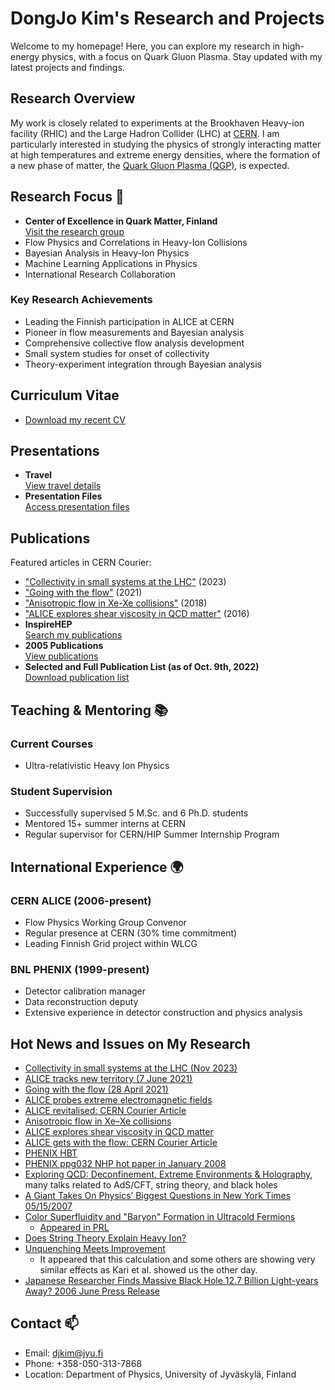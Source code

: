 # DongJo Kim's Research and Projects

Welcome to my homepage! Here, you can explore my research in high-energy physics, with a focus on Quark Gluon Plasma. Stay updated with my latest projects and findings.

## Research Overview

My work is closely related to experiments at the Brookhaven Heavy-ion facility (RHIC) and the Large Hadron Collider (LHC) at [CERN](http://www.cern.ch). I am particularly interested in studying the physics of strongly interacting matter at high temperatures and extreme energy densities, where the formation of a new phase of matter, the [Quark Gluon Plasma (QGP)](http://en.wikipedia.org/wiki/Quark-gluon_plasma), is expected.

## Research Focus 🔬
- **Center of Excellence in Quark Matter, Finland**  
  [Visit the research group](https://www.jyu.fi/en/research-groups/centre-of-excellence-in-quark-matter)
- Flow Physics and Correlations in Heavy-Ion Collisions
- Bayesian Analysis in Heavy-Ion Physics
- Machine Learning Applications in Physics
- International Research Collaboration

### Key Research Achievements
- Leading the Finnish participation in ALICE at CERN
- Pioneer in flow measurements and Bayesian analysis
- Comprehensive collective flow analysis development
- Small system studies for onset of collectivity
- Theory-experiment integration through Bayesian analysis

## Curriculum Vitae

- [Download my recent CV](documents/djkim_cv.pdf)

## Presentations

- **Travel**  
  [View travel details](https://drive.google.com/open?id=1v7H3h0oxobY8pr-5-ZOZAL2b_Ec&usp=sharing)
- **Presentation Files**  
  [Access presentation files](presentations/)

## Publications
Featured articles in CERN Courier:
- ["Collectivity in small systems at the LHC"](https://cerncourier.com/a/collectivity-in-small-systems-produced-at-the-lhc/) (2023)
- ["Going with the flow"](https://cerncourier.com/a/going-with-the-flow/) (2021)
- ["Anisotropic flow in Xe-Xe collisions"](https://cerncourier.com/a/anisotropic-flow-in-xe-xe-collisions/) (2018)
- ["ALICE explores shear viscosity in QCD matter"](https://cerncourier.com/alice-explores-shear-viscosity-in-qcd-matter/) (2016)
- **InspireHEP**  
  [Search my publications](http://inspirehep.net/search?ln=en&ln=en&p=find+a+D.J+Kim&of=hb&action_search=Search&sf=&so=d&rm=&rg=25&sc=0)
- **2005 Publications**  
  [View publications](http://www.phenix.bnl.gov/WWW/publish/djkim/DJ/papers/publications.htm)
- **Selected and Full Publication List (as of Oct. 9th, 2022)**  
  [Download publication list](documents/PublicationList_djkim_20221009.pdf)

## Teaching & Mentoring 📚
### Current Courses
- Ultra-relativistic Heavy Ion Physics

### Student Supervision
- Successfully supervised 5 M.Sc. and 6 Ph.D. students
- Mentored 15+ summer interns at CERN
- Regular supervisor for CERN/HIP Summer Internship Program

## International Experience 🌍
### CERN ALICE (2006-present)
- Flow Physics Working Group Convenor
- Regular presence at CERN (30% time commitment)
- Leading Finnish Grid project within WLCG

### BNL PHENIX (1999-present)
- Detector calibration manager
- Data reconstruction deputy
- Extensive experience in detector construction and physics analysis

## Hot News and Issues on My Research

- [Collectivity in small systems at the LHC (Nov 2023)](https://cerncourier.com/a/collectivity-in-small-systems-produced-at-the-lhc/)
- [ALICE tracks new territory (7 June 2021)](https://cerncourier.com/a/alice-tracks-new-territory/)
- [Going with the flow (28 April 2021)](https://cerncourier.com/a/going-with-the-flow/)
- [ALICE probes extreme electromagnetic fields](https://cerncourier.com/a/alice-probes-extreme-electromagnetic-fields/)
- [ALICE revitalised: CERN Courier Article](https://cerncourier.com/alice-revitalised/)
- [Anisotropic flow in Xe–Xe collisions](https://cerncourier.com/anisotropic-flow-in-xe-xe-collisions/)
- [ALICE explores shear viscosity in QCD matter](https://cerncourier.com/alice-explores-shear-viscosity-in-qcd-matter/)
- [ALICE gets with the flow: CERN Courier Article](https://cerncourier.com/alice-gets-with-the-flow/)
- [PHENIX HBT](http://rhic.physics.wayne.edu/~bellwied/bigsky-talks/enokizono-wwnd07.ppt)
- [PHENIX ppg032 NHP hot paper in January 2008](http://www.esi-topics.com/nhp/nhp-january2008.html)
- [Exploring QCD: Deconfinement, Extreme Environments & Holography](http://www.newton.cam.ac.uk/webseminars/pg+ws/2007/sis/sisw01/), many talks related to AdS/CFT, string theory, and black holes
- [A Giant Takes On Physics’ Biggest Questions in New York Times 05/15/2007](http://www.nytimes.com/2007/05/15/science/15cern.html?ei=5088&en=7c25f6782d7029e7&ex=1336881600&partner=rssnyt&emc=rss&pagewanted=all)
- [Color Superfluidity and "Baryon" Formation in Ultracold Fermions](http://arxiv.org/abs/cond-mat/0607138)
  - [Appeared in PRL](http://www.phy.bme.hu/~rapp/files/su3sc_prl_98_160405.pdf)
- [Does String Theory Explain Heavy Ion?](http://backreaction.blogspot.com/2006/10/does-string-theory-explain-heavy-ion.html)
- [Unquenching Meets Improvement](http://arxiv.org/pdf/0705.4660)
  - It appeared that this calculation and some others are showing very similar effects as Kari et al. showed us the other day.
- [Japanese Researcher Finds Massive Black Hole 12.7 Billion Light-years Away? 2006 June Press Release](http://asia.spaceref.com/news/viewpr.html?pid=20715)

## Contact 📫
- Email: djkim@jyu.fi
- Phone: +358-050-313-7868
- Location: Department of Physics, University of Jyväskylä, Finland